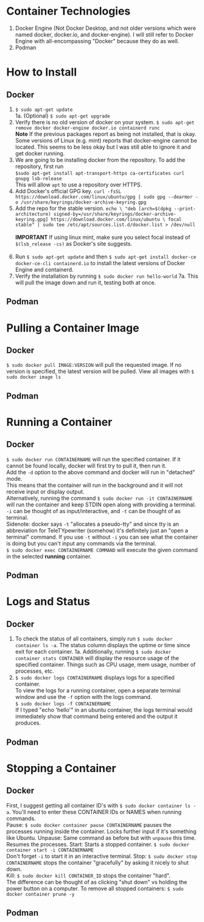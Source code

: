 # Container Technologies
1. Docker Engine (Not Docker Desktop, and not older versions which were named docker, docker.io, and docker-engine). I will still refer to Docker Engine with all-encompassing "Docker" because they do as well. 
2. Podman

# How to Install
## Docker
1. `$ sudo apt-get update`<br>
1a. (Optional) `$ sudo apt-get upgrade`<br>
2. Verify there is no old version of docker on your system. `$ sudo apt-get remove docker docker-engine docker.io containerd runc`<br>
**Note** If the previous packages report as being not installed, that is okay. Some versions of Linux (e.g. mint) reports that docker-engine cannot be located. This seems to be less okay but I was still able to ignore it and get docker running.
3. We are going to be installing docker from the repository. To add the repository, first run <br>
`$sudo apt-get install apt-transport-https ca-certificates curl gnupg lsb-release`<br>
This will allow `apt` to use a repository over HTTPS.
4. Add Docker's official GPG key. `curl -fsSL https://download.docker.com/linux/ubuntu/gpg | sudo gpg --dearmor -o /usr/share/keyrings/docker-archive-keyring.gpg`
5. Add the repo for the stable version. `echo \
  "deb [arch=$(dpkg --print-architecture) signed-by=/usr/share/keyrings/docker-archive-keyring.gpg] https://download.docker.com/linux/ubuntu \
  focal stable" | sudo tee /etc/apt/sources.list.d/docker.list > /dev/null`<br><br>
  **IMPORTANT** If using linux mint, make sure you select focal instead of `$(lsb_release -cs)` as Docker's site suggests.<br><br>
6. Run `$ sudo apt-get update` and then `$ sudo apt-get install docker-ce docker-ce-cli containerd.io` to install the latest versions of Docker Engine and containerd.
7. Verify the installation by running `$ sudo docker run hello-world`
7a. This will pull the image down and run it, testing both at once. 

## Podman

# Pulling a Container Image

## Docker
`$ sudo docker pull IMAGE:VERSION` will pull the requested image. If no version is specified, the latest version will be pulled.
View all images with `$ sudo docker image ls`
## Podman

# Running a Container 

## Docker
`$ sudo docker run CONTAINERNAME` will run the specified container. If it cannot be found locally, docker will first try to pull it, then run it.<br>
Add the `-d` option to the above command and docker will run in "detached" mode.<br>
This means that the container will run in the background and it will not receive input or display output. <br>
Alternatively, running the command `$ sudo docker run -it CONTAINERNAME` will run the container and keep STDIN open along with providing a terminal. `-i` can be thought of as input/interactive, and `-t` can be thought of as terminal.<br>
Sidenote: docker says `-t` "allocates a pseudo-tty" and since tty is an abbreviation for TeleTYpewriter (somehow) it's definitely just an "open a terminal" command. If you use `-t` without `-i` you can see what the container is doing but you can't input any commands via the terminal.<br>
`$ sudo docker exec CONTAINERNAME COMMAND` will execute the given command in the selected **running** container.

## Podman

# Logs and Status

## Docker
1. To check the status of all containers, simply run `$ sudo docker container ls -a`. The status column displays the uptime or time since exit for each container.
1a. Additionally, running `$ sudo docker container stats CONTAINER` will display the resource usage of the specified container. Things such as CPU usage, mem usage, number of processes, etc. 
2. `$ sudo docker logs CONTAINERNAME` displays logs for a specified container.<br>
To view the logs for a running container, open a separate terminal window and use the `-f` option with the logs command.<br>
`$ sudo docker logs -f CONTAINERNAME`<br>
If I typed "echo 'hello'" in an ubuntu container, the logs terminal would immediately show that command being entered and the output it produces. 

## Podman

# Stopping a Container

## Docker
First, I suggest getting all container ID's with `$ sudo docker container ls -a`. You'll need to enter these CONTAINER IDs or NAMES when running commands.<br>
Pause: `$ sudo docker container pause CONTAINERNAME` pauses the processes running inside the container. Locks further input if it's something like Ubuntu.
Unpause: Same command as before but with `unpause` this time. Resumes the processes.
Start: Starts a stopped container. `$ sudo docker container start -i CONTAINERNAME` <br>
Don't forget `-i` to start it in an interactive terminal. 
Stop: `$ sudo docker stop CONTAINERNAME` stops the container "gracefully" by asking it nicely to shut down.<br>
Kill: `$ sudo docker kill CONTAINER_ID` stops the container "hard".<br>
The difference can be thought of as clicking "shut down" vs holding the power button on a computer. 
To remove all stopped containers: `$ sudo docker container prune -y`

## Podman
